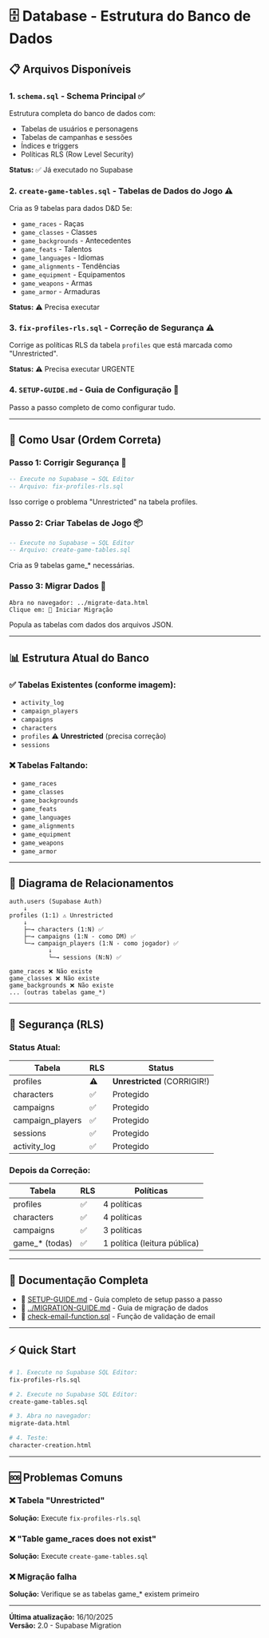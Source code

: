 # 🗄️ Database - Estrutura do Banco de Dados

## 📋 Arquivos Disponíveis

### 1. `schema.sql` - Schema Principal ✅
Estrutura completa do banco de dados com:
- Tabelas de usuários e personagens
- Tabelas de campanhas e sessões  
- Índices e triggers
- Políticas RLS (Row Level Security)

**Status:** ✅ Já executado no Supabase

### 2. `create-game-tables.sql` - Tabelas de Dados do Jogo ⚠️
Cria as 9 tabelas para dados D&D 5e:
- `game_races` - Raças
- `game_classes` - Classes
- `game_backgrounds` - Antecedentes
- `game_feats` - Talentos
- `game_languages` - Idiomas
- `game_alignments` - Tendências
- `game_equipment` - Equipamentos
- `game_weapons` - Armas
- `game_armor` - Armaduras

**Status:** ⚠️ Precisa executar

### 3. `fix-profiles-rls.sql` - Correção de Segurança ⚠️
Corrige as políticas RLS da tabela `profiles` que está marcada como "Unrestricted".

**Status:** ⚠️ Precisa executar URGENTE

### 4. `SETUP-GUIDE.md` - Guia de Configuração 📖
Passo a passo completo de como configurar tudo.

---

## 🚀 Como Usar (Ordem Correta)

### Passo 1: Corrigir Segurança 🔐
```sql
-- Execute no Supabase → SQL Editor
-- Arquivo: fix-profiles-rls.sql
```
Isso corrige o problema "Unrestricted" na tabela profiles.

### Passo 2: Criar Tabelas de Jogo 📦
```sql
-- Execute no Supabase → SQL Editor  
-- Arquivo: create-game-tables.sql
```
Cria as 9 tabelas game_* necessárias.

### Passo 3: Migrar Dados 🚀
```
Abra no navegador: ../migrate-data.html
Clique em: 🚀 Iniciar Migração
```
Popula as tabelas com dados dos arquivos JSON.

---

## 📊 Estrutura Atual do Banco

### ✅ Tabelas Existentes (conforme imagem):
- `activity_log`
- `campaign_players`
- `campaigns`
- `characters`
- `profiles` ⚠️ **Unrestricted** (precisa correção)
- `sessions`

### ❌ Tabelas Faltando:
- `game_races`
- `game_classes`
- `game_backgrounds`
- `game_feats`
- `game_languages`
- `game_alignments`
- `game_equipment`
- `game_weapons`
- `game_armor`

---

## 🎯 Diagrama de Relacionamentos

```
auth.users (Supabase Auth)
    ↓
profiles (1:1) ⚠️ Unrestricted
    ↓
    ├─→ characters (1:N) ✅
    ├─→ campaigns (1:N - como DM) ✅
    └─→ campaign_players (1:N - como jogador) ✅
           ↓
           └─→ sessions (N:N) ✅

game_races ❌ Não existe
game_classes ❌ Não existe
game_backgrounds ❌ Não existe
... (outras tabelas game_*)
```

---

## 🔐 Segurança (RLS)

### Status Atual:

| Tabela | RLS | Status |
|--------|-----|--------|
| profiles | ⚠️ | **Unrestricted** (CORRIGIR!) |
| characters | ✅ | Protegido |
| campaigns | ✅ | Protegido |
| campaign_players | ✅ | Protegido |
| sessions | ✅ | Protegido |
| activity_log | ✅ | Protegido |

### Depois da Correção:

| Tabela | RLS | Políticas |
|--------|-----|-----------|
| profiles | ✅ | 4 políticas |
| characters | ✅ | 4 políticas |
| campaigns | ✅ | 3 políticas |
| game_* (todas) | ✅ | 1 política (leitura pública) |

---

## 📖 Documentação Completa

- 📘 [SETUP-GUIDE.md](./SETUP-GUIDE.md) - Guia completo de setup passo a passo
- 📗 [../MIGRATION-GUIDE.md](../MIGRATION-GUIDE.md) - Guia de migração de dados
- 📙 [check-email-function.sql](./check-email-function.sql) - Função de validação de email

---

## ⚡ Quick Start

```bash
# 1. Execute no Supabase SQL Editor:
fix-profiles-rls.sql

# 2. Execute no Supabase SQL Editor:
create-game-tables.sql

# 3. Abra no navegador:
migrate-data.html

# 4. Teste:
character-creation.html
```

---

## 🆘 Problemas Comuns

### ❌ Tabela "Unrestricted"
**Solução:** Execute `fix-profiles-rls.sql`

### ❌ "Table game_races does not exist"
**Solução:** Execute `create-game-tables.sql`

### ❌ Migração falha
**Solução:** Verifique se as tabelas game_* existem primeiro

---

**Última atualização:** 16/10/2025  
**Versão:** 2.0 - Supabase Migration
